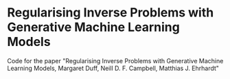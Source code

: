 # Regularising Inverse Problems with Generative Machine Learning Models
Code for the paper "Regularising Inverse Problems with Generative Machine Learning Models, Margaret Duff, Neill D. F. Campbell, Matthias J. Ehrhardt"
